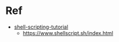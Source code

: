 # Ref
- [shell-scripting-tutorial](shell-scripting-tutorial)
  - https://www.shellscript.sh/index.html
